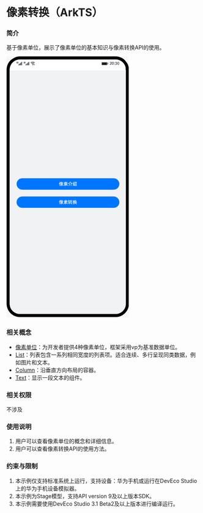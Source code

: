 # 像素转换（ArkTS）

### 简介
基于像素单位，展示了像素单位的基本知识与像素转换API的使用。

![](screenshots/device/conversion.gif)

### 相关概念
- [像素单位](https://developer.harmonyos.com/cn/docs/documentation/doc-references/ts-pixel-units-0000001435859253)：为开发者提供4种像素单位，框架采用vp为基准数据单位。
- [List](https://developer.harmonyos.com/cn/docs/documentation/doc-references/ts-container-list-0000001333800573)：列表包含一系列相同宽度的列表项。适合连续、多行呈现同类数据，例如图片和文本。
- [Column](https://developer.harmonyos.com/cn/docs/documentation/doc-references/ts-container-column-0000001333641085)：沿垂直方向布局的容器。
- [Text](https://developer.harmonyos.com/cn/docs/documentation/doc-references/ts-basic-components-text-0000001333720953)：显示一段文本的组件。

### 相关权限
不涉及

### 使用说明

1. 用户可以查看像素单位的概念和详细信息。
2. 用户可以查看像素转换API的使用方法。

### 约束与限制
1. 本示例仅支持标准系统上运行，支持设备：华为手机或运行在DevEco Studio上的华为手机设备模拟器。
2. 本示例为Stage模型，支持API version 9及以上版本SDK。
3. 本示例需要使用DevEco Studio 3.1 Beta2及以上版本进行编译运行。


